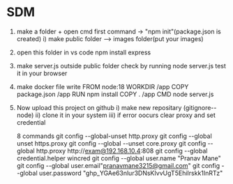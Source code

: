 # SDM

1) make a folder + open cmd first command -> "npm init"(package.json is created)
    i) make public folder --> images folder(put your images)
2) open this folder in vs code 
      npm install express
3) make server.js outside public folder
      check by running node server.js
      test it in your browser
4) make docker file 
      write FROM node:18
	    WORKDIR /app
	    COPY package.json /app
	    RUN npm install
	    COPY . /app
	    CMD node server.js 

5) Now upload this project on github
         i) make new repositary (gitignore--node)
         ii) clone it in your system
         iii) if error oocurs clear proxy and set credential 

    8 commands
    git config --global-unset http.proxy
    git config --global unset https.proxy
    git config --global --unset core.proxy
    git config --global http.proxy http://exam@192.168.10.4:808
    git config --global credential.helper wincred
    git config --global user.name "Pranav Mane"
    git config --global user.email"pranavmane3215@gmail.com"
    git config --global user.password "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"




   
